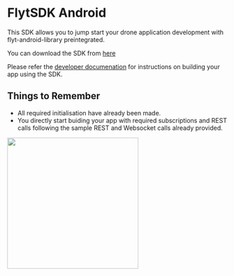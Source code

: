 # FlytSDK Android 
This SDK allows you to jump start your drone application development with flyt-android-library preintegrated.

You can download the SDK from [here](https://downloads.flytbase.com/flytos/downloads/sdk/Flyt-Android-SDK.zip)

Please refer the [developer documenation](http://docs.flytbase.com/docs/FlytOS/Developers/BuildingCustomApps/RemoteMobile.html#write-remote-mobile) for instructions on building your app using the SDK.

## Things to Remember

* All required initialisation have already been made.
* You directly start buiding your app with required subscriptions and REST calls following the sample REST and Websocket calls already provided. 

<img src='https://cloud.githubusercontent.com/assets/6880872/24395018/be069160-13bb-11e7-972b-87a18146902d.png' width=300>
